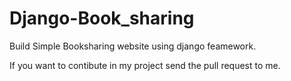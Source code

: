 # Django-Book_sharing

Build Simple Booksharing website using django feamework.

If you want to contibute in my project send the pull request to me.
